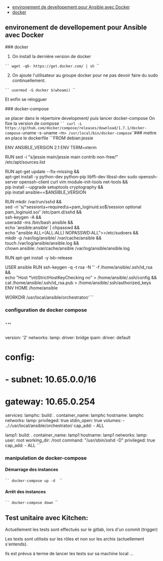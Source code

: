 * [environement de devellopement pour Ansible avec Docker](#environement-de-devellopement-pour-Ansible-avec-Docker)
* [docker](#docker)

## environement de devellopement pour Ansible avec Docker


### docker

1. On install la dernière version de docker

`̀ ̀ 
wget -qO- https://get.docker.com/ | sh
`̀ ̀ 

2. On ajoute l'utilisateur au groupe docker pour ne pas devoir faire du sudo continuellement.

`̀ ̀ 
usermod -G docker $(whoami)
`̀ ̀ 

Et enfin se relogguer

### docker-compose

se placer dans le répertoire development/ puis lancer docker-compose
On fixe la version de compose
`̀ ̀ 
curl -L https://github.com/docker/compose/releases/download/1.7.1/docker-compose-`uname -s`-`uname -m` > /usr/local/bin/docker-compose
`̀ ̀ 
### mettre en place le dockerfile
`̀ ̀ 
FROM debian:jessie

ENV ANSIBLE_VERSION 2.1
ENV TERM=xterm

RUN sed -i "s/jessie main/jessie main contrib non-free/" /etc/apt/sources.list

RUN apt-get update --fix-missing && \
    apt-get install -y python-dev python-pip libffi-dev libssl-dev sudo openssh-server openssh-client curl vim module-init-tools net-tools && \
    pip install --upgrade setuptools cryptography && \
    pip install ansible==$ANSIBLE_VERSION

RUN mkdir /var/run/sshd  && \
    sed -ri 's/^session\s+required\s+pam_loginuid.so$/session optional pam_loginuid.so/' /etc/pam.d/sshd  && \
    ssh-keygen -A  && \
    useradd -ms /bin/bash ansible && \
    echo 'ansible:ansible' | chpasswd  && \
    echo "ansible ALL=(ALL:ALL) NOPASSWD:ALL">>/etc/sudoers && \
    mkdir -p /var/log/ansible/ /var/cache/ansible && \
    touch /var/log/ansible/ansible.log && \
    chown ansible: /var/cache/ansible /var/log/ansible/ansible.log

RUN apt-get install -y lsb-release

USER ansible
RUN ssh-keygen -q -t rsa -N '' -f /home/ansible/.ssh/id_rsa && \
    echo "Host *\n\tStrictHostKeyChecking no" > /home/ansible/.ssh/config && \
    cat /home/ansible/.ssh/id_rsa.pub > /home/ansible/.ssh/authorized_keys
ENV HOME /home/ansible

WORKDIR /usr/local/ansible/orchestrator/
`̀ ̀ 
### configuration de docker compose
`̀ ̀ 
---
version: '2'
networks:
  lamp:
    driver: bridge
    ipam:
      driver: default
#      config:
#      - subnet: 10.65.0.0/16
#        gateway: 10.65.0.254

services:
  lamphc:
    build: .
    container_name: lamphc
    hostname: lamphc
    networks:
      lamp:
    privileged: true
    stdin_open: true
    volumes:
      - ../:/usr/local/ansible/orchestrator/
    cap_add:
      - ALL

  lamp1:
    build: .
    container_name: lamp1
    hostname: lamp1
    networks:
      lamp:
    user: root
    working_dir: /root
    command: "/usr/sbin/sshd -D"
    privileged: true
    cap_add:
      - ALL
`̀ ̀ 

### manipulation de docker-compose

#### Démarrage des instances

`̀ ̀ 
docker-compose up -d 
`̀ ̀ 

#### Arrêt des instances

`̀ ̀ 
docker-compose down
`̀ ̀ 

## Test unitaire avec Kitchen:

Actuellement les tests sont effectués sur le gitlab, lors d'un commit (trigger) 

Les tests sont utilisés sur les rôles et non sur les archis (actuellement s'entends).

Ils est prévus à terme de lancer les tests sur sa machine local ...

